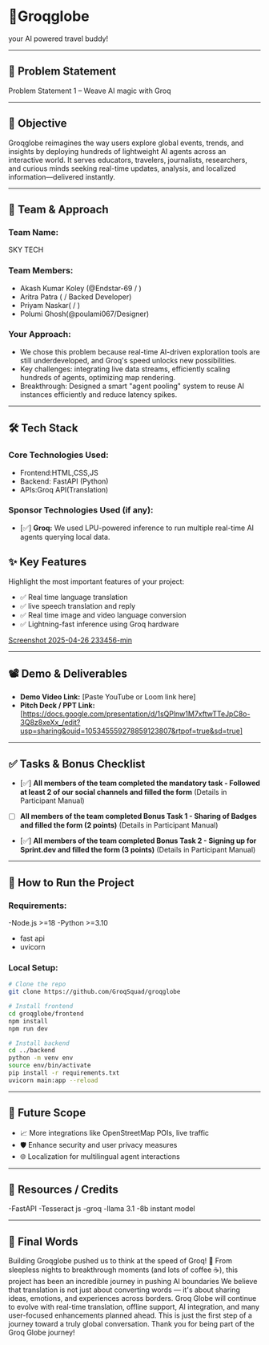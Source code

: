 
 
 # 🚀Groqglobe
 
 your AI powered travel buddy!
 
 ---
 
 ## 📌 Problem Statement
 
 Problem Statement 1 – Weave AI magic with Groq
 
 ---
 
 ## 🎯 Objective
 
 Groqglobe reimagines the way users explore global events, trends, and insights by deploying hundreds of lightweight AI agents across an interactive world.
 It serves educators, travelers, journalists, researchers, and curious minds seeking real-time updates, analysis, and localized information—delivered instantly.
 
 ---
 
 ## 🧠 Team & Approach
 
 ### Team Name:  
 SKY TECH
 
 ### Team Members:  
 - Akash Kumar Koley (@Endstar-69 / )  
 - Aritra Patra ( / Backed Developer) 
 - Priyam Naskar( / )
 - Polumi Ghosh(@poulami067/Designer)
 
 
 ### Your Approach:  
 - We chose this problem because real-time AI-driven exploration tools are still underdeveloped, and Groq's speed unlocks new possibilities. 
 - Key challenges: integrating live data streams, efficiently scaling hundreds of agents, optimizing map rendering.
 - Breakthrough: Designed a smart "agent pooling" system to reuse AI instances efficiently and reduce latency spikes.
 
 ---
 
 ## 🛠️ Tech Stack
 
 ### Core Technologies Used:
 - Frontend:HTML,CSS,JS
 - Backend: FastAPI (Python)
 - APIs:Groq API(Translation)

 
 ### Sponsor Technologies Used (if any):
 - [✅] **Groq:** We used LPU-powered inference to run multiple real-time AI agents querying local data.  

 
 ## ✨ Key Features
 
 Highlight the most important features of your project:
 
 - ✅ Real time language translation
 - ✅ live speech translation and reply
 - ✅ Real time image and video language conversion 
 - ✅ Lightning-fast inference using Groq hardware
 
[Screenshot 2025-04-26 233456-min](https://github.com/user-attachments/assets/d7b44fea-2373-40ed-9739-ddc0adc563d9)

 
 ---
 
 ## 📽️ Demo & Deliverables
 
 - **Demo Video Link:** [Paste YouTube or Loom link here]  
 - **Pitch Deck / PPT Link:** [https://docs.google.com/presentation/d/1sQPlnw1M7xftwTTeJpC8o-3Q8z8xeXx_/edit?usp=sharing&ouid=105345559278859123807&rtpof=true&sd=true]
 
 ---
 
 ## ✅ Tasks & Bonus Checklist
 
 - [✅] **All members of the team completed the mandatory task - Followed at least 2 of our social channels and filled the form** (Details in Participant Manual)  
 - [ ] **All members of the team completed Bonus Task 1 - Sharing of Badges and filled the form (2 points)**  (Details in Participant Manual)
 - [✅] **All members of the team completed Bonus Task 2 - Signing up for Sprint.dev and filled the form (3 points)**  (Details in Participant Manual)

 ---
 
 ## 🧪 How to Run the Project
 
 ### Requirements:
 -Node.js >=18
 -Python >=3.10
 - fast api
 - uvicorn
 
 ### Local Setup:
 ```bash
# Clone the repo
git clone https://github.com/GroqSquad/groqglobe

# Install frontend
cd groqglobe/frontend
npm install
npm run dev

# Install backend
cd ../backend
python -m venv env
source env/bin/activate
pip install -r requirements.txt
uvicorn main:app --reload

 ```
 

 ---
 
 ## 🧬 Future Scope
 
 - 📈 More integrations like OpenStreetMap POIs, live traffic
 - 🛡️ Enhance security and user privacy measures
 - 🌐 Localization for multilingual agent interactions
 
 ---
 
 ## 📎 Resources / Credits
 
 -FastAPI
 -Tesseract js
 -groq 
 -llama 3.1 
 -8b instant model
 
 ---
 
 ## 🏁 Final Words
 
Building Groqglobe pushed us to think at the speed of Groq! 🚀
From sleepless nights to breakthrough moments (and lots of coffee ☕️), this project has been an incredible journey in pushing AI boundaries
We believe that translation is not just about converting words — it's about sharing ideas, emotions, and experiences across borders.
Groq Globe will continue to evolve with real-time translation, offline support, AI integration, and many user-focused enhancements planned ahead.
This is just the first step of a journey toward a truly global conversation.
Thank you for being part of the Groq Globe journey! 

